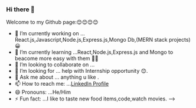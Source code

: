 ### Hi there 👋



Welcome to my Github page:😊😊😊😊

- 🔭 I’m currently working on ... React.js,Javascript,Node.js,Express.js,Mongo Db,(MERN stack projects)😀
- 🌱 I’m currently learning ...React,Node.js,Express.js and Mongo to beacome more easy with them 🐱‍👤
- 👯 I’m looking to collaborate on ...
- 🤔 I’m looking for ... help with Internship opportunity 😊.
- 💬 Ask me about ... anything u like .
- 📫 How to reach me: ...[LinkedIn Profile](https://www.linkedin.com/in/joyesh-debnath-549b3b208/)
- 😄 Pronouns: ...He/Him
- ⚡ Fun fact: ...I like to taste new food items,code,watch movies.
-->
